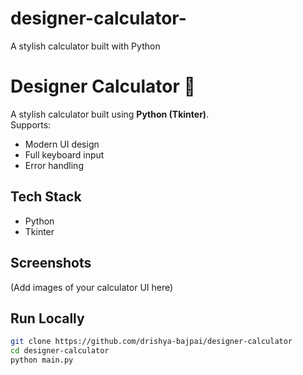 # designer-calculator-
A stylish calculator built with Python
# Designer Calculator 🧮

A stylish calculator built using **Python (Tkinter)**.  
Supports:
- Modern UI design
- Full keyboard input
- Error handling

## Tech Stack
- Python
- Tkinter

## Screenshots
(Add images of your calculator UI here)

## Run Locally
```bash
git clone https://github.com/drishya-bajpai/designer-calculator
cd designer-calculator
python main.py
